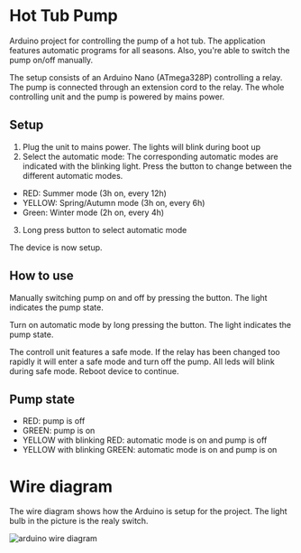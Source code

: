 # Hot Tub Pump
Arduino project for controlling the pump of a hot tub. The application features automatic programs for all seasons. Also, you're able to switch the pump on/off manually.

The setup consists of an Arduino Nano (ATmega328P) controlling a relay. The pump is connected through an extension cord to the relay. The whole controlling unit and the pump is powered by mains power.

## Setup
1. Plug the unit to mains power. The lights will blink during boot up
2. Select the automatic mode: The corresponding automatic modes are indicated with the blinking light. Press the button to change between the different automatic modes.
  - RED: Summer mode (3h on, every 12h)
  - YELLOW: Spring/Autumn mode (3h on, every 6h)
  - Green: Winter mode (2h on, every 4h)
3. Long press button to select automatic mode

The device is now setup.

## How to use
Manually switching pump on and off by pressing the button. The light indicates the pump state.

Turn on automatic mode by long pressing the button. The light indicates the pump state.

The controll unit features a safe mode. If the relay has been changed too rapidly it will enter a safe mode and turn off the pump. All leds will blink during safe mode. Reboot device to continue.

## Pump state
-	RED: pump is off
-	GREEN: pump is on
-	YELLOW with blinking RED: automatic mode is on and pump is off
-	YELLOW with blinking GREEN: automatic mode is on and pump is on




# Wire diagram
The wire diagram shows how the Arduino is setup for the project. The light bulb in the picture is the realy switch.

![arduino wire diagram](https://user-images.githubusercontent.com/5174743/60017200-ddabed80-9690-11e9-8005-9418ab7f838c.JPG)
